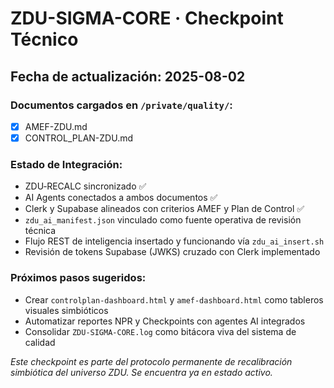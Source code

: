 
# ZDU-SIGMA-CORE · Checkpoint Técnico

## Fecha de actualización: 2025-08-02

### Documentos cargados en `/private/quality/`:
- [x] AMEF-ZDU.md
- [x] CONTROL_PLAN-ZDU.md

### Estado de Integración:
- ZDU‑RECALC sincronizado ✅
- AI Agents conectados a ambos documentos ✅
- Clerk y Supabase alineados con criterios AMEF y Plan de Control ✅
- `zdu_ai_manifest.json` vinculado como fuente operativa de revisión técnica
- Flujo REST de inteligencia insertado y funcionando vía `zdu_ai_insert.sh`
- Revisión de tokens Supabase (JWKS) cruzado con Clerk implementado

### Próximos pasos sugeridos:
- Crear `controlplan-dashboard.html` y `amef-dashboard.html` como tableros visuales simbióticos
- Automatizar reportes NPR y Checkpoints con agentes AI integrados
- Consolidar `ZDU‑SIGMA-CORE.log` como bitácora viva del sistema de calidad

*Este checkpoint es parte del protocolo permanente de recalibración simbiótica del universo ZDU. Se encuentra ya en estado activo.*

